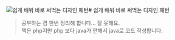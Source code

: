 ![쉽게 배워 바로 써먹는 디자인 패턴](http://image.kyobobook.co.kr/images/book/xlarge/404/x9791162243404.jpg)# 쉽게 배워 바로 써먹는 디자인 패턴
> 공부하는 겸 한번 정리해 합니다... 잘 못해요.  
> 책은 php지만 php 보다 java가 편해서 java로 코드 작성합니다.